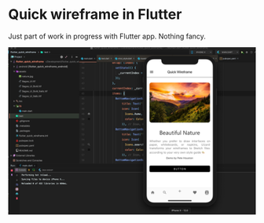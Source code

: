 # Quick wireframe in Flutter

Just part of work in progress with Flutter app. Nothing fancy.

![Demo - Quick Wireframe](image.jpg)
